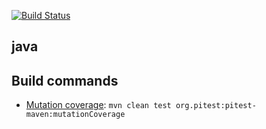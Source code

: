 [![Build Status](https://secure.travis-ci.org/avh4/java.png?branch=master)](http://travis-ci.org/avh4/java)

## java



## Build commands

* [Mutation coverage](http://pitest.org/): `mvn clean test org.pitest:pitest-maven:mutationCoverage`
